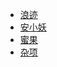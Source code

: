 +   [浪迹](docs/lang-ji/README.md)
+   [安小妖](docs/an-xiao-yao/README.md)
+   [蜜果](docs/mi-guo/README.md)
+   [杂项](docs/misc/README.md)
